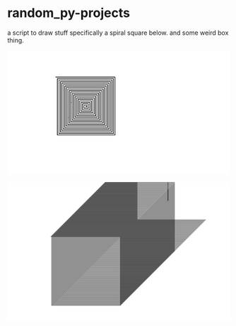 # random_py-projects
a script to draw stuff specifically a spiral square below.
and some weird box thing.

![alt_text](https://github.com/lordoferos/random_py-projects/blob/master/pyspiral.png)


![alt_text](https://github.com/lordoferos/random_py-projects/blob/master/square%20box.png)
